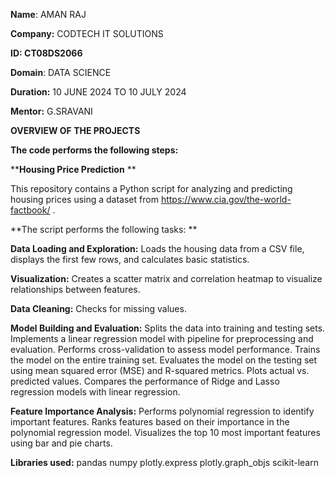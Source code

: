 **Name**: AMAN RAJ

**Company:** CODTECH IT SOLUTIONS

**ID: CT08DS2066**

**Domain**: DATA SCIENCE

**Duration:** 10 JUNE 2024 TO 10 JULY 2024

**Mentor:** G.SRAVANI

**OVERVIEW OF THE PROJECTS**

**The code performs the following steps:**


****Housing Price Prediction**
**

This repository contains a Python script for analyzing and predicting housing prices using a dataset from https://www.cia.gov/the-world-factbook/ .

**The script performs the following tasks:
**

**Data Loading and Exploration:**
Loads the housing data from a CSV file, displays the first few rows, and calculates basic statistics.

**Visualization:** 
Creates a scatter matrix and correlation heatmap to visualize relationships between features.

**Data Cleaning:**
Checks for missing values.

**Model Building and Evaluation:**
Splits the data into training and testing sets.
Implements a linear regression model with pipeline for preprocessing and evaluation.
Performs cross-validation to assess model performance.
Trains the model on the entire training set.
Evaluates the model on the testing set using mean squared error (MSE) and R-squared metrics.
Plots actual vs. predicted values.
Compares the performance of Ridge and Lasso regression models with linear regression.

**Feature Importance Analysis:**
Performs polynomial regression to identify important features.
Ranks features based on their importance in the polynomial regression model.
Visualizes the top 10 most important features using bar and pie charts.

**Libraries used:**
pandas
numpy
plotly.express
plotly.graph_objs
scikit-learn
